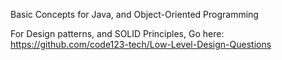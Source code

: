 Basic Concepts for Java, and Object-Oriented Programming

For Design patterns, and SOLID Principles, Go here: https://github.com/code123-tech/Low-Level-Design-Questions
